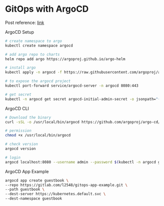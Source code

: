 # GitOps with ArgoCD

Post reference: [link](https://levelup.gitconnected.com/gitops-in-kubernetes-with-gitlab-ci-and-argocd-9e20b5d3b55b)

ArgoCD Setup
```bash
# create namespace to argo
kubectl create namespace argocd

# add argo repo to charts
helm repo add argo https://argoproj.github.io/argo-helm

# install argo
kubectl apply -n argocd -f https://raw.githubusercontent.com/argoproj/argo-cd/stable/manifests/install.yaml

# to expose the argocd project
kubectl port-forward service/argocd-server -n argocd 8080:443

# get secret
kubectl -n argocd get secret argocd-initial-admin-secret -o jsonpath="{.data.password}" | base64 -d; echo
```

ArgoCD CLI
```bash
# Download the binary
curl -sSL -o /usr/local/bin/argocd https://github.com/argoproj/argo-cd/releases/latest/download/argocd-linux-amd64

# permission
chmod +x /usr/local/bin/argocd

# check version
argocd version

# login 
argocd localhost:8080 --username admin --password $(kubectl -n argocd get secret argocd-initial-admin-secret -o jsonpath="{.data.password}" | base64 -d; echo) --port-forward-namespace argocd
```

ArgoCD App Example
```bash
argocd app create guestbook \
--repo https://gitlab.com/l2548/gitops-app-example.git \
--path guestbook \
--dest-server https://kubernetes.default.svc \
--dest-namespace guestbook
```